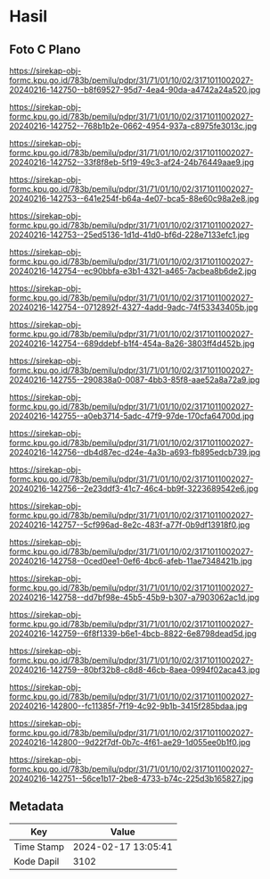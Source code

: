 # Hasil

## Foto C Plano

https://sirekap-obj-formc.kpu.go.id/783b/pemilu/pdpr/31/71/01/10/02/3171011002027-20240216-142750--b8f69527-95d7-4ea4-90da-a4742a24a520.jpg

https://sirekap-obj-formc.kpu.go.id/783b/pemilu/pdpr/31/71/01/10/02/3171011002027-20240216-142752--768b1b2e-0662-4954-937a-c8975fe3013c.jpg

https://sirekap-obj-formc.kpu.go.id/783b/pemilu/pdpr/31/71/01/10/02/3171011002027-20240216-142752--33f8f8eb-5f19-49c3-af24-24b76449aae9.jpg

https://sirekap-obj-formc.kpu.go.id/783b/pemilu/pdpr/31/71/01/10/02/3171011002027-20240216-142753--641e254f-b64a-4e07-bca5-88e60c98a2e8.jpg

https://sirekap-obj-formc.kpu.go.id/783b/pemilu/pdpr/31/71/01/10/02/3171011002027-20240216-142753--25ed5136-1d1d-41d0-bf6d-228e7133efc1.jpg

https://sirekap-obj-formc.kpu.go.id/783b/pemilu/pdpr/31/71/01/10/02/3171011002027-20240216-142754--ec90bbfa-e3b1-4321-a465-7acbea8b6de2.jpg

https://sirekap-obj-formc.kpu.go.id/783b/pemilu/pdpr/31/71/01/10/02/3171011002027-20240216-142754--0712892f-4327-4add-9adc-74f53343405b.jpg

https://sirekap-obj-formc.kpu.go.id/783b/pemilu/pdpr/31/71/01/10/02/3171011002027-20240216-142754--689ddebf-b1f4-454a-8a26-3803ff4d452b.jpg

https://sirekap-obj-formc.kpu.go.id/783b/pemilu/pdpr/31/71/01/10/02/3171011002027-20240216-142755--290838a0-0087-4bb3-85f8-aae52a8a72a9.jpg

https://sirekap-obj-formc.kpu.go.id/783b/pemilu/pdpr/31/71/01/10/02/3171011002027-20240216-142755--a0eb3714-5adc-47f9-97de-170cfa64700d.jpg

https://sirekap-obj-formc.kpu.go.id/783b/pemilu/pdpr/31/71/01/10/02/3171011002027-20240216-142756--db4d87ec-d24e-4a3b-a693-fb895edcb739.jpg

https://sirekap-obj-formc.kpu.go.id/783b/pemilu/pdpr/31/71/01/10/02/3171011002027-20240216-142756--2e23ddf3-41c7-46c4-bb9f-3223689542e6.jpg

https://sirekap-obj-formc.kpu.go.id/783b/pemilu/pdpr/31/71/01/10/02/3171011002027-20240216-142757--5cf996ad-8e2c-483f-a77f-0b9df13918f0.jpg

https://sirekap-obj-formc.kpu.go.id/783b/pemilu/pdpr/31/71/01/10/02/3171011002027-20240216-142758--0ced0ee1-0ef6-4bc6-afeb-11ae7348421b.jpg

https://sirekap-obj-formc.kpu.go.id/783b/pemilu/pdpr/31/71/01/10/02/3171011002027-20240216-142758--dd7bf98e-45b5-45b9-b307-a7903062ac1d.jpg

https://sirekap-obj-formc.kpu.go.id/783b/pemilu/pdpr/31/71/01/10/02/3171011002027-20240216-142759--6f8f1339-b6e1-4bcb-8822-6e8798dead5d.jpg

https://sirekap-obj-formc.kpu.go.id/783b/pemilu/pdpr/31/71/01/10/02/3171011002027-20240216-142759--80bf32b8-c8d8-46cb-8aea-0994f02aca43.jpg

https://sirekap-obj-formc.kpu.go.id/783b/pemilu/pdpr/31/71/01/10/02/3171011002027-20240216-142800--fc11385f-7f19-4c92-9b1b-3415f285bdaa.jpg

https://sirekap-obj-formc.kpu.go.id/783b/pemilu/pdpr/31/71/01/10/02/3171011002027-20240216-142800--9d22f7df-0b7c-4f61-ae29-1d055ee0b1f0.jpg

https://sirekap-obj-formc.kpu.go.id/783b/pemilu/pdpr/31/71/01/10/02/3171011002027-20240216-142751--56ce1b17-2be8-4733-b74c-225d3b165827.jpg


## Metadata

| Key        | Value               |
| ---------- | ------------------- |
| Time Stamp | 2024-02-17 13:05:41 |
| Kode Dapil | 3102                |



